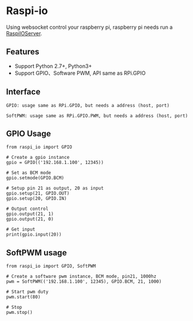 Raspi-io
========
Using websocket control your raspberry pi, raspberry pi needs run a [RaspiIOServer](https://github.com/amaork/raspi-ios "RaspiIOServer").

## Features

- Support Python 2.7+, Python3+
- Support GPIO、Software PWM, API same as RPi.GPIO

## Interface

    GPIO: usage same as RPi.GPIO, but needs a address (host, port) 
    
    SoftPWM: usage same as RPi.GPIO.PWM, but needs a address (host, port)
    
## GPIO Usage

    from raspi_io import GPIO
    
    # Create a gpio instance
    gpio = GPIO(('192.168.1.100', 12345))
    
    # Set as BCM mode
    gpio.setmode(GPIO.BCM)
    
    # Setup pin 21 as output, 20 as input
    gpio.setup(21, GPIO.OUT)
    gpio.setup(20, GPIO.IN)
    
    # Output control
    gpio.output(21, 1)
    gpio.output(21, 0)
    
    # Get input
    print(gpio.input(20))
    
## SoftPWM usage

    from raspi_io import GPIO, SoftPWM
    
    # Create a software pwm instance, BCM mode, pin21, 1000hz
    pwm = SoftPWM(('192.168.1.100', 12345), GPIO.BCM, 21, 1000)
    
    # Start pwm duty
    pwm.start(80)
    
    # Stop
    pwm.stop()
  


